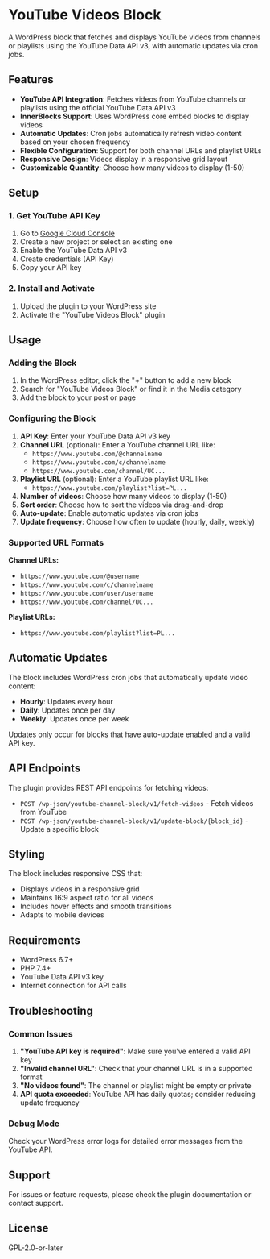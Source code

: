 # YouTube Videos Block

A WordPress block that fetches and displays YouTube videos from channels or playlists using the YouTube Data API v3, with automatic updates via cron jobs.

## Features

- **YouTube API Integration**: Fetches videos from YouTube channels or playlists using the official YouTube Data API v3
- **InnerBlocks Support**: Uses WordPress core embed blocks to display videos
- **Automatic Updates**: Cron jobs automatically refresh video content based on your chosen frequency
- **Flexible Configuration**: Support for both channel URLs and playlist URLs
- **Responsive Design**: Videos display in a responsive grid layout
- **Customizable Quantity**: Choose how many videos to display (1-50)

## Setup

### 1. Get YouTube API Key

1. Go to [Google Cloud Console](https://console.cloud.google.com/)
2. Create a new project or select an existing one
3. Enable the YouTube Data API v3
4. Create credentials (API Key)
5. Copy your API key

### 2. Install and Activate

1. Upload the plugin to your WordPress site
2. Activate the "YouTube Videos Block" plugin

## Usage

### Adding the Block

1. In the WordPress editor, click the "+" button to add a new block
2. Search for "YouTube Videos Block" or find it in the Media category
3. Add the block to your post or page

### Configuring the Block

1. **API Key**: Enter your YouTube Data API v3 key
2. **Channel URL** (optional): Enter a YouTube channel URL like:
   - `https://www.youtube.com/@channelname`
   - `https://www.youtube.com/c/channelname`
   - `https://www.youtube.com/channel/UC...`
3. **Playlist URL** (optional): Enter a YouTube playlist URL like:
   - `https://www.youtube.com/playlist?list=PL...`
4. **Number of videos**: Choose how many videos to display (1-50)
5. **Sort order**: Choose how to sort the videos via drag-and-drop
6. **Auto-update**: Enable automatic updates via cron jobs
7. **Update frequency**: Choose how often to update (hourly, daily, weekly)

### Supported URL Formats

**Channel URLs:**
- `https://www.youtube.com/@username`
- `https://www.youtube.com/c/channelname`
- `https://www.youtube.com/user/username`
- `https://www.youtube.com/channel/UC...`

**Playlist URLs:**
- `https://www.youtube.com/playlist?list=PL...`

## Automatic Updates

The block includes WordPress cron jobs that automatically update video content:

- **Hourly**: Updates every hour
- **Daily**: Updates once per day
- **Weekly**: Updates once per week

Updates only occur for blocks that have auto-update enabled and a valid API key.

## API Endpoints

The plugin provides REST API endpoints for fetching videos:

- `POST /wp-json/youtube-channel-block/v1/fetch-videos` - Fetch videos from YouTube
- `POST /wp-json/youtube-channel-block/v1/update-block/{block_id}` - Update a specific block

## Styling

The block includes responsive CSS that:
- Displays videos in a responsive grid
- Maintains 16:9 aspect ratio for all videos
- Includes hover effects and smooth transitions
- Adapts to mobile devices

## Requirements

- WordPress 6.7+
- PHP 7.4+
- YouTube Data API v3 key
- Internet connection for API calls

## Troubleshooting

### Common Issues

1. **"YouTube API key is required"**: Make sure you've entered a valid API key
2. **"Invalid channel URL"**: Check that your channel URL is in a supported format
3. **"No videos found"**: The channel or playlist might be empty or private
4. **API quota exceeded**: YouTube API has daily quotas; consider reducing update frequency

### Debug Mode

Check your WordPress error logs for detailed error messages from the YouTube API.

## Support

For issues or feature requests, please check the plugin documentation or contact support.

## License

GPL-2.0-or-later
